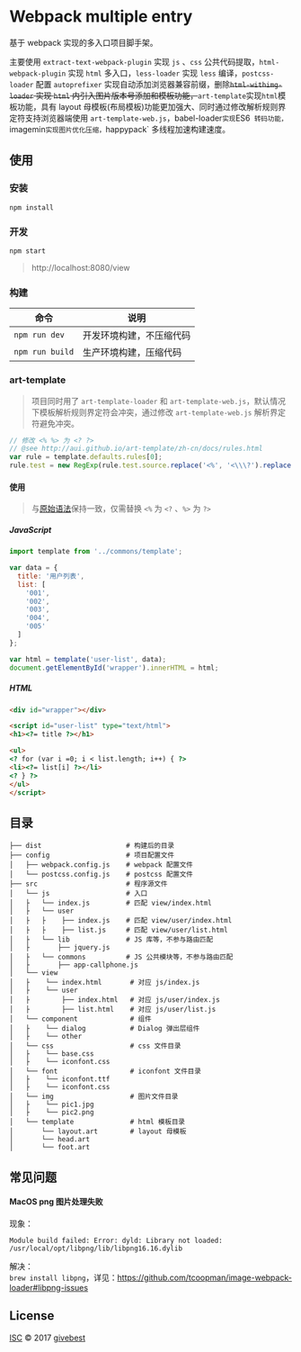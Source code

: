 # Webpack multiple entry

基于 webpack 实现的多入口项目脚手架。

主要使用 `extract-text-webpack-plugin` 实现 `js` 、`css` 公共代码提取，`html-webpack-plugin` 实现 `html` 多入口，`less-loader` 实现 `less` 编译，`postcss-loader` 配置 `autoprefixer` 实现自动添加浏览器兼容前缀，删除~~`html-withimg-loader` 实现 `html` 内引入图片版本号添加和模板功能，~~`art-template`实现`html`模板功能，具有 layout 母模板(布局模板)功能更加强大、同时通过修改解析规则界定符支持浏览器端使用 `art-template-web.js`，babel-loader` 实现 `ES6` 转码功能，`imagemin` 实现图片优化压缩， `happypack` 多线程加速构建速度。

## 使用

### 安装

```
npm install
```

### 开发

```
npm start
```
> http://localhost:8080/view


### 构建

| 命令              | 说明           |
| --------------- | ------------ |
| `npm run dev`   | 开发环境构建，不压缩代码 |
| `npm run build` | 生产环境构建，压缩代码  |


### art-template

> 项目同时用了 `art-template-loader` 和 `art-template-web.js`，默认情况下模板解析规则界定符会冲突，通过修改 `art-template-web.js` 解析界定符避免冲突。

```javascript
// 修改 <% %> 为 <? ?>
// @see http://aui.github.io/art-template/zh-cn/docs/rules.html
var rule = template.defaults.rules[0];
rule.test = new RegExp(rule.test.source.replace('<%', '<\\\?').replace('%>', '\\\?>'));
```

#### 使用

> 与[原始语法](http://aui.github.io/art-template/zh-cn/docs/syntax.html)保持一致，仅需替换 `<%` 为 `<?` 、`%>` 为 `?>`

##### JavaScript
```javascript
import template from '../commons/template';

var data = {
  title: '用户列表',
  list: [
    '001',
    '002',
    '003',
    '004',
    '005'
  ]
};

var html = template('user-list', data);
document.getElementById('wrapper').innerHTML = html;
```

##### HTML
```html
<div id="wrapper"></div>

<script id="user-list" type="text/html">
<h1><?= title ?></h1>

<ul>
<? for (var i =0; i < list.length; i++) { ?>
<li><?= list[i] ?></li>
<? } ?>
</ul>
</script>
```

## 目录

```
├── dist                     # 构建后的目录
├── config                   # 项目配置文件
│   ├── webpack.config.js    # webpack 配置文件
│   └── postcss.config.js    # postcss 配置文件
├── src                      # 程序源文件
│   └── js                   # 入口
│   ├   └── index.js         # 匹配 view/index.html
│   ├   └── user         
│   ├   ├    ├── index.js    # 匹配 view/user/index.html
│   ├   ├    ├── list.js     # 匹配 view/user/list.html
│   ├   └── lib              # JS 库等，不参与路由匹配
│   ├       ├── jquery.js 
│   ├   └── commons          # JS 公共模块等，不参与路由匹配
│   ├       ├── app-callphone.js 
│   └── view                 
│   ├    └── index.html       # 对应 js/index.js
│   ├    └── user         
│   ├        ├── index.html   # 对应 js/user/index.js
│   ├        ├── list.html    # 对应 js/user/list.js
│   └── component             # 组件
│   ├    └── dialog           # Dialog 弹出层组件         
│   ├    └── other     
│   └── css                   # css 文件目录
│   ├    └── base.css          
│   ├    └── iconfont.css   
│   └── font                  # iconfont 文件目录
│   ├    └── iconfont.ttf         
│   ├    └── iconfont.css
│   └── img                   # 图片文件目录
│   ├    └── pic1.jpg         
│   ├    └── pic2.png     
│   └── template              # html 模板目录
│       └── layout.art        # layout 母模板     
│       └── head.art     
│       └── foot.art            
```

## 常见问题

####  MacOS png 图片处理失败

现象：    
```
Module build failed: Error: dyld: Library not loaded: /usr/local/opt/libpng/lib/libpng16.16.dylib
```

解决：     
`brew install libpng`，详见：https://github.com/tcoopman/image-webpack-loader#libpng-issues


## License

[ISC](./LICENSE) © 2017 [givebest](https://github.com/givebest)



